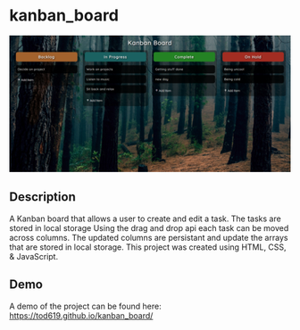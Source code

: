 # kanban_board

![image](product.PNG)

## Description

A Kanban board that allows a user to create and edit a task. The tasks are stored in local storage Using the drag and drop api each task can be moved across columns. The updated columns are persistant and update the arrays that are stored in local storage. This project was created using HTML, CSS, & JavaScript.

## Demo

A demo of the project can be found here: https://tod619.github.io/kanban_board/
